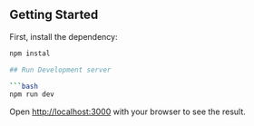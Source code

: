 
## Getting Started
First, install the dependency:

```bash
npm instal

## Run Development server

```bash
npm run dev

```

Open [http://localhost:3000](http://localhost:3000) with your browser to see the result.
